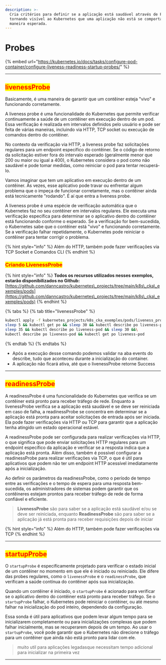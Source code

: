 ```yaml
---
description: >-
  Cria critérios para definir se a aplicação está saudável através de Probes,
  tornando visível ao Kubernetes que uma aplicação não está se comportando da
  maneira esperada.
---
```


# Probes

{% embed url="https://kubernetes.io/docs/tasks/configure-pod-container/configure-liveness-readiness-startup-probes/" %}

***

## <mark style="color:red;">livenessProbe</mark>&#x20;

Basicamente, é uma maneira de garantir que um contêiner esteja "vivo" e funcionando corretamente.

A liveness probe é uma funcionalidade do Kubernetes que permite verificar continuamente a saúde de um contêiner em execução dentro de um pod. Essa verificação é realizada em intervalos definidos pelo usuário e pode ser feita de várias maneiras, incluindo via HTTP, TCP socket ou execução de comandos dentro do contêiner.

No contexto da verificação via HTTP, a liveness probe faz solicitações regulares para um endpoint específico do contêiner. Se o código de retorno da solicitação estiver fora do intervalo esperado (geralmente menor que 200 ou maior ou igual a 400), o Kubernetes considera o pod como não saudável e pode tomar medidas, como reiniciar o pod para tentar recuperá-lo.

Vamos imaginar que tem um aplicativo em execução dentro de um contêiner. Às vezes, esse aplicativo pode travar ou enfrentar algum problema que o impeça de funcionar corretamente, mas o contêiner ainda está tecnicamente "rodando". É aí que entra a liveness probe.

A liveness probe é uma espécie de verificação automática que o Kubernetes faz no seu contêiner em intervalos regulares. Ele executa uma verificação específica para determinar se o aplicativo dentro do contêiner está funcionando conforme o esperado. Se a verificação for bem-sucedida, o Kubernetes sabe que o contêiner está "vivo" e funcionando corretamente. Se a verificação falhar repetidamente, o Kubernetes pode reiniciar o contêiner para tentar corrigir o problema.

{% hint style="info" %}
Além do HTTP, também pode fazer verificações via TCP Socket e Comandos CLI
{% endhint %}

### <mark style="color:red;">Criando LivenessProbe</mark>

{% hint style="info" %}
**Todos os recursos utilizados nesses exemplos, estarão disponibilizados no Github:**  [https://github.com/danncastro/kubernetes\_projects/tree/main/k8s\_cka\_exemples/pods](https://github.com/danncastro/kubernetes\_projects/tree/main/k8s\_cka\_exemples/pods)
{% endhint %}

{% tabs %}
{% tab title="livenessProbe" %}
```bash
kubectl apply -f kubernetes_projects/k8s_cka_exemples/pods/liveness_probe.yml && \
sleep 5 && kubectl get po && sleep 30 && kubectl describe po liveness-pod && \
sleep 35 && kubectl describe po liveness-pod && sleep 30 &&\
kubectl describe po liveness-pod && kubectl get po liveness-pod

```
{% endtab %}
{% endtabs %}

* Após a execução desse comando podemos validar na aba events do describe, tudo que aconteceu durante a inicialização do container.
* A aplicação não ficará ativa, até que o livenessProbe retorne Success

***

## <mark style="color:red;">readinessProbe</mark>&#x20;

A readinessProbe é uma funcionalidade do Kubernetes que verifica se um contêiner está pronto para receber tráfego de rede. Enquanto a livenessProbe verifica se a aplicação está saudável e se deve ser reiniciada em caso de falha, a readinessProbe se concentra em determinar se a aplicação está pronta para aceitar solicitações de entrada após ser iniciada. Ela pode fazer verificações via HTTP ou TCP para garantir que a aplicação tenha atingido um estado operacional estável.

A readinessProbe pode ser configurada para realizar verificações via HTTP, o que significa que pode enviar solicitações HTTP regulares para um endpoint específico da aplicação e verificar se a resposta indica que a aplicação está pronta. Além disso, também é possível configurar a readinessProbe para realizar verificações via TCP, o que é útil para aplicativos que podem não ter um endpoint HTTP acessível imediatamente após a inicialização.

Ao definir os parâmetros da readinessProbe, como o período de tempo entre as verificações e o tempo de espera para uma resposta bem-sucedida, os administradores de sistemas podem garantir que os contêineres estejam prontos para receber tráfego de rede de forma confiável e eficiente.

> **LivenessProbe** são para saber se a aplicação está saudável e/ou se deve ser reiniciada, enquanto **ReadinessProbe** são para saber se a aplicação já está pronta para receber requisições depois de iniciar

{% hint style="info" %}
Além do HTTP, também pode fazer verificações via TCP
{% endhint %}

***

## <mark style="color:red;">startupProbe</mark>&#x20;

O `startupProbe` é especificamente projetado para verificar o estado inicial de um contêiner no momento em que ele é iniciado ou reiniciado. Ele difere das probes regulares, como o `livenessProbe` e o `readinessProbe`, que verificam a saúde contínua do contêiner após sua inicialização.

Quando um contêiner é iniciado, o `startupProbe` é acionado para verificar se o aplicativo dentro do contêiner está pronto para receber tráfego. Se o `startupProbe` falhar, o Kubernetes pode reiniciar o contêiner, ou até mesmo falhar na inicialização do pod inteiro, dependendo da configuração.

Essa sonda é útil para aplicativos que podem levar algum tempo para se inicializarem completamente ou para inicializações complexas que podem falhar inicialmente, mas se recuperarem depois de um tempo. Ao usar o `startupProbe`, você pode garantir que o Kubernetes não direcione o tráfego para um contêiner que ainda não está pronto para lidar com ele.

> muito util para aplicações legadasque necessitam tempo adicional para inicializar na primeira vez

***
